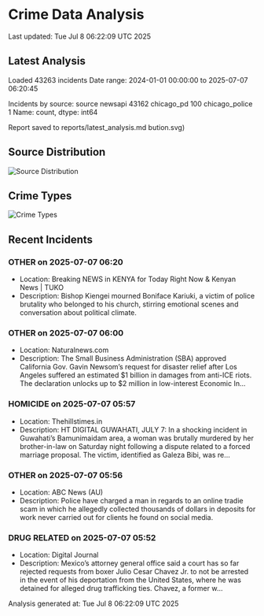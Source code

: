 # Crime Data Analysis
Last updated: Tue Jul  8 06:22:09 UTC 2025

## Latest Analysis

Loaded 43263 incidents
Date range: 2024-01-01 00:00:00 to 2025-07-07 06:20:45

Incidents by source:
source
newsapi           43162
chicago_pd          100
chicago_police        1
Name: count, dtype: int64

Report saved to reports/latest_analysis.md
bution.svg)

## Source Distribution
![Source Distribution](images/source_distribution.svg)

## Crime Types
![Crime Types](images/crime_types.svg)

## Recent Incidents

### OTHER on 2025-07-07 06:20
- Location: Breaking NEWS in KENYA for Today Right Now & Kenyan News | TUKO
- Description: Bishop Kiengei mourned Boniface Kariuki, a victim of police brutality who belonged to his church, stirring emotional scenes and conversation about political climate.


### OTHER on 2025-07-07 06:00
- Location: Naturalnews.com
- Description: The Small Business Administration (SBA) approved California Gov. Gavin Newsom’s request for disaster relief after Los Angeles suffered an estimated $1 billion in damages from anti-ICE riots. The declaration unlocks up to $2 million in low-interest Economic In…


### HOMICIDE on 2025-07-07 05:57
- Location: Thehillstimes.in
- Description: HT DIGITAL GUWAHATI, JULY 7: In a shocking incident in Guwahati’s Bamunimaidam area, a woman was brutally murdered by her brother-in-law on Saturday night following a dispute related to a forced marriage proposal. The victim, identified as Galeza Bibi, was re…


### OTHER on 2025-07-07 05:56
- Location: ABC News (AU)
- Description: Police have charged a man in regards to an online tradie scam in which he allegedly collected thousands of dollars in deposits for work never carried out for clients he found on social media.


### DRUG RELATED on 2025-07-07 05:52
- Location: Digital Journal
- Description: Mexico’s attorney general office said a court has so far rejected requests from boxer Julio Cesar Chavez Jr. to not be arrested in the event of his deportation from the United States, where he was detained for alleged drug trafficking ties. Chavez, a former w…

Analysis generated at: Tue Jul  8 06:22:09 UTC 2025
